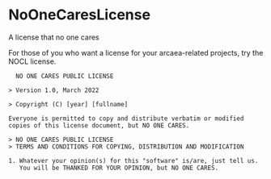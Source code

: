 # NoOneCaresLicense
A license that no one cares

For those of you who want a license for your arcaea-related projects, try the NOCL license.

```
  NO ONE CARES PUBLIC LICENSE

> Version 1.0, March 2022

> Copyright (C) [year] [fullname]

Everyone is permitted to copy and distribute verbatim or modified
copies of this license document, but NO ONE CARES.

> NO ONE CARES PUBLIC LICENSE
> TERMS AND CONDITIONS FOR COPYING, DISTRIBUTION AND MODIFICATION

1. Whatever your opinion(s) for this "software" is/are, just tell us. 
   You will be THANKED FOR YOUR OPINION, but NO ONE CARES.
 
```
